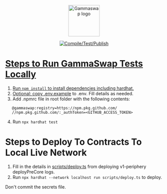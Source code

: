 <p align="center"><a href="https://gammaswap.com" target="_blank" rel="noopener noreferrer"><img width="100" src="https://gammaswap.com/assets/images/image02.svg" alt="Gammaswap logo"></a></p>

<p align="center">
  <a href="https://github.com/gammaswap/v1-strategies/actions/workflows/main.yml"><img src="https://github.com/gammaswap/v1-strategies/actions/workflows/main.yml/badge.svg?branch=main" alt="Compile/Test/Publish">
</p>

# Steps to Run GammaSwap Tests Locally

1. Run ```npm install``` to install dependencies including hardhat.
2. Optional: copy [.env.example](.env.example) to .env. Fill details as needed.
3. Add .npmrc file in root folder with the following contents:
```
   @gammaswap:registry=https://npm.pkg.github.com/
   //npm.pkg.github.com/:_authToken=<GITHUB_ACCESS_TOKEN>
```
4. Run ```npx hardhat test```

# Steps to Deploy To Contracts To Local Live Network

1. Fill in the details in [scripts/deploy.ts](scripts/deploy.ts) 
from deploying v1-periphery deployPreCore logs.
2. Run ```npx hardhat --network localhost run scripts/deploy.ts``` to deploy.

Don't commit the secrets file.
